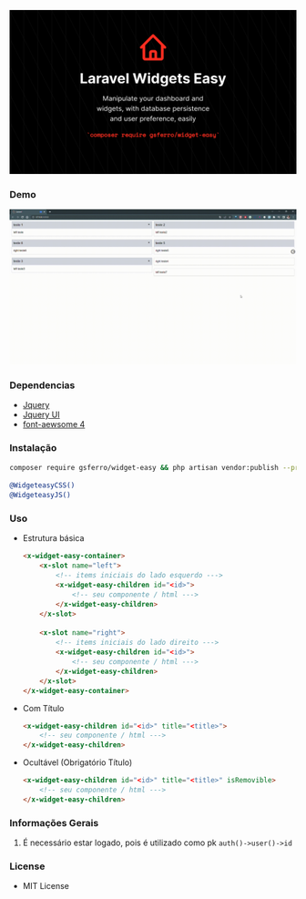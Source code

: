 ![Logo](logo.png)

### Demo

![](demo.gif)

### Dependencias

- [Jquery](https://jquery.com/download/)
- [Jquery UI](https://releases.jquery.com/ui/)
- [font-aewsome 4](https://fontawesome.com/v4.7.0/icons/)

### Instalação

```bash 
composer require gsferro/widget-easy && php artisan vendor:publish --provider="Gsferro\WidgetEasy\Providers\WidgetEasyServiceProvider" --force
```

```bash
@WidgeteasyCSS()
@WidgeteasyJS()
```

### Uso

- Estrutura básica
    ```html
    <x-widget-easy-container>
        <x-slot name="left">
            <!-- items iniciais do lado esquerdo --->
            <x-widget-easy-children id="<id>">
                <!-- seu componente / html --->
            </x-widget-easy-children>
        </x-slot>
    
        <x-slot name="right">
            <!-- items iniciais do lado direito --->
            <x-widget-easy-children id="<id>">
                <!-- seu componente / html --->
            </x-widget-easy-children>
        </x-slot>
    </x-widget-easy-container>
    ```

- Com Título
    ```html
    <x-widget-easy-children id="<id>" title="<title>">
        <!-- seu componente / html --->
    </x-widget-easy-children>
    ```

- Ocultável (Obrigatório Título)
    ```html
    <x-widget-easy-children id="<id>" title="<title>" isRemovible>
        <!-- seu componente / html --->
    </x-widget-easy-children>
    ```

### Informações Gerais

1. É necessário estar logado, pois é utilizado como pk `auth()->user()->id`


### License

- MIT License